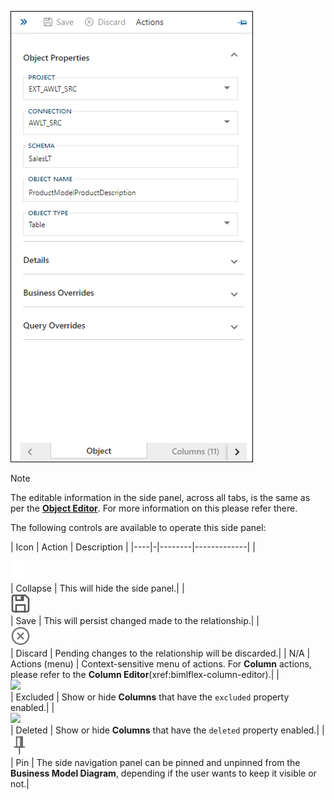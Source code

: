 ![Object Editor Side Panel](../../static/img/side-panel-object-editor.png "Object Editor Side Panel")

>[!NOTE]
>The editable information in the side panel, across all tabs, is the same as per the [**Object Editor**](xref:bimlflex-object-editor). For more information on this please refer there.

The following controls are available to operate this side panel:

| Icon | Action | Description |
|----|-|--------|-------------|
| <div class="icon-col m-5"><img src="../../static/img/nav-collapsed.svg" /></div> | Collapse | This will hide the side panel.|
| <div class="icon-col m-5"><img src="../../static/img/save.svg" /></div> | Save | This will persist changed made to the relationship.|
| <div class="icon-col m-5"><img src="../../static/img/discard.svg" /></div> | Discard | Pending changes to the relationship will be discarded.|
| N/A | Actions (menu) | Context-sensitive menu of actions. For **Column** actions, please refer to the **Column Editor**(xref:bimlflex-column-editor).|
| <div class="icon-col m-5"><img src="images/bimlflex-action-switch.png" /></div> | Excluded | Show or hide **Columns** that have the `excluded` property enabled.|
| <div class="icon-col m-5"><img src="images/bimlflex-action-switch.png" /></div> | Deleted | Show or hide **Columns** that have the `deleted` property enabled.|
| <div class="icon-col m-5"><img src="../../static/img/pin.svg" /></div> | Pin | The side navigation panel can be pinned and unpinned from the **Business Model Diagram**, depending if the user wants to keep it visible or not.|